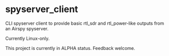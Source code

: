 # spyserver_client
CLI spyserver client to provide basic rtl_sdr and rtl_power-like outputs from an Airspy spyserver.

Currently Linux-only.

This project is currently in ALPHA status. Feedback welcome.
